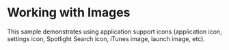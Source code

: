 Working with Images
===================

This sample demonstrates using application support icons (application icon,
settings icon, Spotlight Search icon, iTunes image, launch image, etc).
